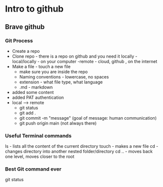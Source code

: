 # Intro to github

## Brave github

### Git Process
- Create a repo
- Clone repo - there is a repo on github and you need it locally
  -local/locally - on your computer
  -remote - cloud, github , on the internet
- Make a file - touch a new file
  - make sure you are inside the repo
  - Naming conventions - lowercase, no spaces
  - extension - what file type, what language
  - .md - markdown
- added some content
- added PAT authentication
- local --> remote
  - git status
  - git add .
  - git commit -m "message" (goal of message: human communication)
  - git push origin main  (not always there)

### Useful Terminal commands

ls - lists all the content of the current directory
touch - makes a new file
cd <name> - changes directory into another nested folder/directory
cd .. - moves back one level, moves closer to the root

### Best Git command ever

git status
